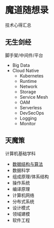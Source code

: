 # 魔道随想录
技术心得汇总

## 无生剑经

脚手架/中间件/平台

+ Big Data
+ Cloud Native
    - Kubernetes
    - Runtime
    - Network
    - Storage
    - Service Mesh
    - OAM
    - Serverless
    - DevSecOps
    - Logging
    - Monitor
    


## 天魔策

计算机基础学科

- [数据结构与算法](./magic/algorithm/index.md)
- 数据科学
- 组成原理/体系结构
- 操作系统
- 编译原理
- 计算机网络
- 分布式系统
- 设计模式
- 领域建模
- 软件工程
